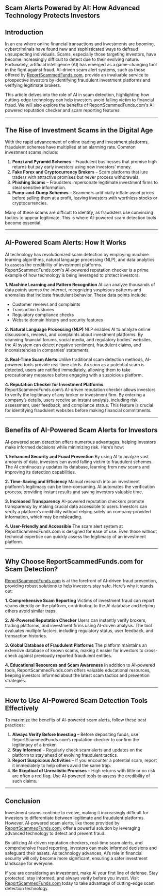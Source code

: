 ## Scam Alerts Powered by AI: How Advanced Technology Protects Investors

## Introduction

In an era where online financial transactions and investments are booming, cybercriminals have found new and sophisticated ways to defraud unsuspecting individuals. Scams, especially those targeting investors, have become increasingly difficult to detect due to their evolving nature. Fortunately, artificial intelligence (AI) has emerged as a game-changing tool in the fight against fraud. AI-driven scam alert systems, such as those offered by [ReportScammedFunds.com](https://reportscammedfunds.com), provide an invaluable service to prospective investors by identifying fraudulent investment platforms and verifying legitimate brokers.

This article delves into the role of AI in scam detection, highlighting how cutting-edge technology can help investors avoid falling victim to financial fraud. We will also explore the benefits of ReportScammedFunds.com's AI-powered reputation checker and scam reporting features.

---

## The Rise of Investment Scams in the Digital Age

With the rapid advancement of online trading and investment platforms, fraudulent schemes have multiplied at an alarming rate. Common investment scams include:

1. **Ponzi and Pyramid Schemes** – Fraudulent businesses that promise high returns but pay early investors using new investors' money.
2. **Fake Forex and Cryptocurrency Brokers** – Scam platforms that lure traders with attractive promises but never process withdrawals.
3. **Phishing Scams** – Fraudsters impersonate legitimate investment firms to steal sensitive information.
4. **Pump-and-Dump Schemes** – Scammers artificially inflate asset prices before selling them at a profit, leaving investors with worthless stocks or cryptocurrencies.

Many of these scams are difficult to identify, as fraudsters use convincing tactics to appear legitimate. This is where AI-powered scam detection tools become essential.

---

## AI-Powered Scam Alerts: How It Works

AI technology has revolutionized scam detection by employing machine learning algorithms, natural language processing (NLP), and data analytics to assess the credibility of investment platforms. ReportScammedFunds.com's AI-powered reputation checker is a prime example of how technology is being leveraged to protect investors.

 **1. Machine Learning and Pattern Recognition**
AI can analyze thousands of data points across the internet, recognizing suspicious patterns and anomalies that indicate fraudulent behavior. These data points include:
- Customer reviews and complaints
- Transaction histories
- Regulatory compliance checks
- Website domain history and security features

 **2. Natural Language Processing (NLP)**
NLP enables AI to analyze online discussions, reviews, and complaints about investment platforms. By scanning financial forums, social media, and regulatory bodies' websites, the AI system can detect negative sentiment, fraudulent claims, and inconsistencies in companies’ statements.

 **3. Real-Time Scam Alerts**
Unlike traditional scam detection methods, AI-powered tools provide real-time alerts. As soon as a potential scam is detected, users are notified immediately, allowing them to take precautionary measures before engaging with a suspicious platform.

 **4. Reputation Checker for Investment Platforms**
ReportScammedFunds.com’s AI-driven reputation checker allows investors to verify the legitimacy of any broker or investment firm. By entering a company’s details, users receive an instant analysis, including risk assessment, user feedback, and compliance status. This feature is crucial for identifying fraudulent websites before making financial commitments.

---

## Benefits of AI-Powered Scam Alerts for Investors

AI-powered scam detection offers numerous advantages, helping investors make informed decisions while minimizing risk. Here’s how:

 **1. Enhanced Security and Fraud Prevention**
By using AI to analyze vast amounts of data, investors can avoid falling victim to fraudulent schemes. The AI continuously updates its database, learning from new scams and improving its detection capabilities.

 **2. Time-Saving and Efficiency**
Manual research into an investment platform’s legitimacy can be time-consuming. AI automates the verification process, providing instant results and saving investors valuable time.

 **3. Increased Transparency**
AI-powered reputation checkers promote transparency by making crucial data accessible to users. Investors can verify a platform’s credibility without relying solely on company-provided information, which may be misleading.

 **4. User-Friendly and Accessible**
The scam alert system at ReportScammedFunds.com is designed for ease of use. Even those without technical expertise can quickly assess the legitimacy of an investment platform.

---

## Why Choose ReportScammedFunds.com for Scam Detection?

[ReportScammedFunds.com](https://reportscammedfunds.com) is at the forefront of AI-driven fraud prevention, providing robust solutions to help investors stay safe. Here’s why it stands out:

 **1. Comprehensive Scam Reporting**
Victims of investment fraud can report scams directly on the platform, contributing to the AI database and helping others avoid similar traps.

 **2. AI-Powered Reputation Checker**
Users can instantly verify brokers, trading platforms, and investment firms using AI-driven analysis. The tool evaluates multiple factors, including regulatory status, user feedback, and transaction histories.

 **3. Global Database of Fraudulent Platforms**
The platform maintains an extensive database of known scams, making it easier for investors to cross-check against previously reported fraudulent entities.

 **4. Educational Resources and Scam Awareness**
In addition to AI-powered tools, ReportScammedFunds.com offers valuable educational resources, keeping investors informed about the latest scam tactics and prevention strategies.

---

## How to Use AI-Powered Scam Detection Tools Effectively

To maximize the benefits of AI-powered scam alerts, follow these best practices:

1. **Always Verify Before Investing** – Before depositing funds, use ReportScammedFunds.com’s reputation checker to confirm the legitimacy of a broker.
2. **Stay Informed** – Regularly check scam alerts and updates on the platform to stay ahead of evolving fraudulent tactics.
3. **Report Suspicious Activities** – If you encounter a potential scam, report it immediately to help others avoid the same trap.
4. **Be Skeptical of Unrealistic Promises** – High returns with little or no risk are often a red flag. Use AI-powered tools to assess the credibility of such claims.

---

## Conclusion

Investment scams continue to evolve, making it increasingly difficult for investors to differentiate between legitimate and fraudulent platforms. However, AI-powered scam alerts, like those provided by [ReportScammedFunds.com](https://reportscammedfunds.com), offer a powerful solution by leveraging advanced technology to detect and prevent fraud.

By utilizing AI-driven reputation checkers, real-time scam alerts, and comprehensive fraud reporting, investors can make informed decisions and safeguard their assets. As technology advances, AI’s role in financial security will only become more significant, ensuring a safer investment landscape for everyone.

If you are considering an investment, make AI your first line of defense. Stay protected, stay informed, and always verify before you invest. Visit [ReportScammedFunds.com](https://reportscammedfunds.com) today to take advantage of cutting-edge scam detection technology.

